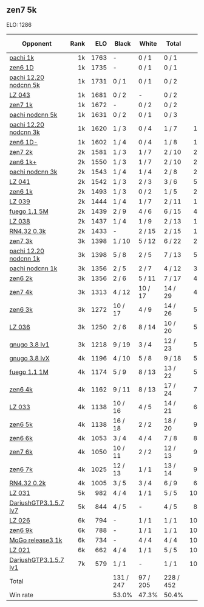 ## zen7 5k ##

ELO: 1286

Opponent | Rank | ELO | Black | White | Total | Win rate
---------|-----:|----:|-------|-------|-------|-------:
[pachi 1k](pachi%201k.md) | 1k | 1763 | - | 0 / 1 | 0 / 1 | 0.0%
[zen6 1D](zen6%201D.md) | 1k | 1735 | - | 0 / 1 | 0 / 1 | 0.0%
[pachi 12.20 nodcnn 5k](pachi%2012.20%20nodcnn%205k.md) | 1k | 1731 | 0 / 1 | 0 / 1 | 0 / 2 | 0.0%
[LZ 043](LZ%20043.md) | 1k | 1681 | 0 / 2 | - | 0 / 2 | 0.0%
[zen7 1k](zen7%201k.md) | 1k | 1672 | - | 0 / 2 | 0 / 2 | 0.0%
[pachi nodcnn 5k](pachi%20nodcnn%205k.md) | 1k | 1631 | 0 / 2 | 0 / 1 | 0 / 3 | 0.0%
[pachi 12.20 nodcnn 3k](pachi%2012.20%20nodcnn%203k.md) | 1k | 1620 | 1 / 3 | 0 / 4 | 1 / 7 | 14.3%
[zen6 1D-](zen6%201D-.md) | 1k | 1602 | 1 / 4 | 0 / 4 | 1 / 8 | 12.5%
[zen7 2k](zen7%202k.md) | 2k | 1581 | 1 / 3 | 1 / 7 | 2 / 10 | 20.0%
[zen6 1k+](zen6%201k+.md) | 2k | 1550 | 1 / 3 | 1 / 7 | 2 / 10 | 20.0%
[pachi nodcnn 3k](pachi%20nodcnn%203k.md) | 2k | 1543 | 1 / 4 | 1 / 4 | 2 / 8 | 25.0%
[LZ 041](LZ%20041.md) | 2k | 1542 | 1 / 3 | 2 / 3 | 3 / 6 | 50.0%
[zen6 1k](zen6%201k.md) | 2k | 1493 | 1 / 3 | 0 / 2 | 1 / 5 | 20.0%
[LZ 039](LZ%20039.md) | 2k | 1444 | 1 / 4 | 1 / 7 | 2 / 11 | 18.2%
[fuego 1.1 5M](fuego%201.1%205M.md) | 2k | 1439 | 2 / 9 | 4 / 6 | 6 / 15 | 40.0%
[LZ 038](LZ%20038.md) | 2k | 1437 | 1 / 4 | 1 / 9 | 2 / 13 | 15.4%
[RN4.32 0.3k](RN4.32%200.3k.md) | 2k | 1433 | - | 2 / 15 | 2 / 15 | 13.3%
[zen7 3k](zen7%203k.md) | 3k | 1398 | 1 / 10 | 5 / 12 | 6 / 22 | 27.3%
[pachi 12.20 nodcnn 1k](pachi%2012.20%20nodcnn%201k.md) | 3k | 1398 | 5 / 8 | 2 / 5 | 7 / 13 | 53.8%
[pachi nodcnn 1k](pachi%20nodcnn%201k.md) | 3k | 1356 | 2 / 5 | 2 / 7 | 4 / 12 | 33.3%
[zen6 2k](zen6%202k.md) | 3k | 1356 | 2 / 6 | 5 / 11 | 7 / 17 | 41.2%
[zen7 4k](zen7%204k.md) | 3k | 1313 | 4 / 12 | 10 / 17 | 14 / 29 | 48.3%
[zen6 3k](zen6%203k.md) | 3k | 1272 | 10 / 17 | 4 / 9 | 14 / 26 | 53.8%
[LZ 036](LZ%20036.md) | 3k | 1250 | 2 / 6 | 8 / 14 | 10 / 20 | 50.0%
[gnugo 3.8 lv1](gnugo%203.8%20lv1.md) | 3k | 1218 | 9 / 19 | 3 / 4 | 12 / 23 | 52.2%
[gnugo 3.8 lvX](gnugo%203.8%20lvX.md) | 4k | 1196 | 4 / 10 | 5 / 8 | 9 / 18 | 50.0%
[fuego 1.1 1M](fuego%201.1%201M.md) | 4k | 1174 | 5 / 9 | 8 / 13 | 13 / 22 | 59.1%
[zen6 4k](zen6%204k.md) | 4k | 1162 | 9 / 11 | 8 / 13 | 17 / 24 | 70.8%
[LZ 033](LZ%20033.md) | 4k | 1138 | 10 / 16 | 4 / 5 | 14 / 21 | 66.7%
[zen6 5k](zen6%205k.md) | 4k | 1138 | 16 / 18 | 2 / 2 | 18 / 20 | 90.0%
[zen6 6k](zen6%206k.md) | 4k | 1053 | 3 / 4 | 4 / 4 | 7 / 8 | 87.5%
[zen7 6k](zen7%206k.md) | 4k | 1050 | 10 / 11 | 2 / 2 | 12 / 13 | 92.3%
[zen6 7k](zen6%207k.md) | 4k | 1025 | 12 / 13 | 1 / 1 | 13 / 14 | 92.9%
[RN4.32 0.2k](RN4.32%200.2k.md) | 4k | 1005 | 3 / 5 | 3 / 4 | 6 / 9 | 66.7%
[LZ 031](LZ%20031.md) | 5k | 982 | 4 / 4 | 1 / 1 | 5 / 5 | 100.0%
[DariushGTP3.1.5.7 lv7](DariushGTP3.1.5.7%20lv7.md) | 5k | 844 | 4 / 5 | - | 4 / 5 | 80.0%
[LZ 026](LZ%20026.md) | 6k | 794 | - | 1 / 1 | 1 / 1 | 100.0%
[zen6 9k](zen6%209k.md) | 6k | 788 | - | 1 / 1 | 1 / 1 | 100.0%
[MoGo release3 1k](MoGo%20release3%201k.md) | 6k | 734 | - | 4 / 4 | 4 / 4 | 100.0%
[LZ 021](LZ%20021.md) | 6k | 662 | 4 / 4 | 1 / 1 | 5 / 5 | 100.0%
[DariushGTP3.1.5.7 lv1](DariushGTP3.1.5.7%20lv1.md) | 7k | 579 | 1 / 1 | - | 1 / 1 | 100.0%
Total | | | 131 / 247 | 97 / 205 | 228 / 452 | 
Win rate| | | 53.0% | 47.3% | 50.4% | 
